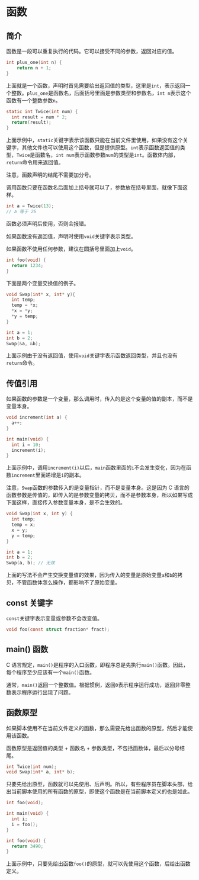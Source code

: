# 函数

## 简介

函数是一段可以重复执行的代码。它可以接受不同的参数，返回对应的值。

```c
int plus_one(int n) {
    return n + 1;
}
```

上面就是一个函数，声明时首先需要给出返回值的类型，这里是`int`，表示返回一个整数。`plus_one`是函数名，后面括号里面是参数类型和参数名，`int n`表示这个函数有一个整数参数`n`。

```c
static int Twice(int num) {
  int result = num * 2;
  return(result);
}
```

上面示例中，`static`关键字表示该函数只能在当前文件里使用，如果没有这个关键字，其他文件也可以使用这个函数，但是提供原型。`int`表示函数返回值的类型，`Twice`是函数名，`int num`表示函数参数`num`的类型是`int`。函数体内部，`return`命令用来返回值。

注意，函数声明的结尾不需要加分号。

调用函数只要在函数名后面加上括号就可以了，参数放在括号里面，就像下面这样。

```c
int a = Twice(13);
// a 等于 26
```

函数必须声明后使用，否则会报错。

如果函数没有返回值，声明时使用`void`关键字表示类型。

如果函数不使用任何参数，建议在圆括号里面加上`void`。

```c
int foo(void) {
  return 1234;
}
```

下面是两个变量交换值的例子。

```c
void Swap(int* x, int* y){
  int temp;
  temp = *x;
  *x = *y;
  *y = temp;
}

int a = 1;
int b = 2;
Swap(&a, &b);
```

上面示例由于没有返回值，使用`void`关键字表示函数返回类型，并且也没有`return`命令。

## 传值引用

如果函数的参数是一个变量，那么调用时，传入的是这个变量的值的副本，而不是变量本身。

```c
void increment(int a) {
  a++;
}

int main(void) {
  int i = 10;
  increment(i);
}
```

上面示例中，调用`increment(i)`以后，`main`函数里面的`i`不会发生变化，因为在函数`increment`里面递增是`i`的副本。




注意，`Swap`函数的参数传入的是变量指针，而不是变量本身。这是因为 C 语言的函数参数是传值的，即传入的是参数变量的拷贝，而不是参数本身，所以如果写成下面这样，直接传入参数变量本身，是不会生效的。

```c
void Swap(int x, int y) {
  int temp;
  temp = x;
  x = y;
  y = temp;
}

int a = 1;
int b = 2;
Swap(a, b); // 无效
```

上面的写法不会产生交换变量值的效果，因为传入的变量是原始变量`a`和`b`的拷贝，不管函数体怎么操作，都影响不了原始变量。

## const 关键字

`const`关键字表示变量或参数不会改变值。

```c
void foo(const struct fraction* fract);
```

## main() 函数

C 语言规定，`main()`是程序的入口函数，即程序总是先执行`main()`函数。因此，每个程序至少应该有一个`main()`函数。

通常，`main()`返回一个整数值。根据惯例，返回`0`表示程序运行成功，返回非零整数表示程序运行出现了问题。

## 函数原型

如果脚本使用不在当前文件定义的函数，那么需要先给出函数的原型，然后才能使用该函数。

函数原型是返回值的类型 + 函数名 + 参数类型，不包括函数体，最后以分号结尾。

```c
int Twice(int num);
void Swap(int* a, int* b);
```

只要先给出原型，函数就可以先使用、后声明。所以，有些程序员在脚本头部，给出当前脚本使用的所有函数的原型，即使这个函数是在当前脚本定义的也是如此。

```c
int foo(void);

int main(void) {
  int i;
  i = foo();
}

int foo(void) {
  return 3490;
}
```

上面示例中，只要先给出函数`foo()`的原型，就可以先使用这个函数，后给出函数定义。

